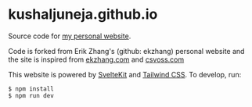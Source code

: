 # kushaljuneja.github.io

Source code for [my personal website](https://kushaljuneja.github.io).

Code is forked from Erik Zhang's (github: ekzhang) personal website and the site
is inspired from [ekzhang.com](https://ekzhang.com) and
[csvoss.com](https://csvoss.com)

This website is powered by [SvelteKit](https://kit.svelte.dev/) and
[Tailwind CSS](https://tailwindcss.com/). To develop, run:

```sh-session
$ npm install
$ npm run dev
```
